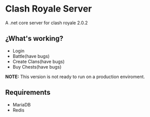 # Clash Royale Server
A .net core server for clash royale 2.0.2
## ¿What's working?
- Login
- Battle(have bugs)
- Create Clans(have bugs)
- Buy Chests(have bugs)

**NOTE:** This version is not ready to run on a production enviroment.
## Requirements
- MariaDB
- Redis

